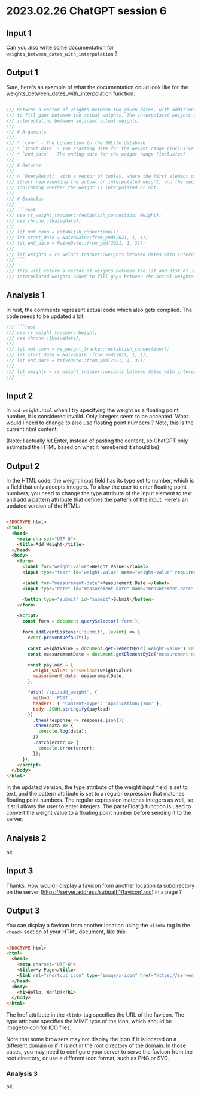 # 2023.02.26 ChatGPT session 6

## Input 1

Can you also write some documentation for `weights_between_dates_with_interpolation` ?

## Output 1

Sure, here's an example of what the documentation could look like for the weights_between_dates_with_interpolation function:

```rust

/// Returns a vector of weights between two given dates, with additional interpolated weights added
/// to fill gaps between the actual weights. The interpolated weights are calculated by linearly
/// interpolating between adjacent actual weights.
///
/// # Arguments
///
/// * `conn` - The connection to the SQLite database
/// * `start_date` - The starting date for the weight range (inclusive)
/// * `end_date` - The ending date for the weight range (inclusive)
///
/// # Returns
///
/// A `QueryResult` with a vector of tuples, where the first element of the tuple is a `Weight`
/// struct representing the actual or interpolated weight, and the second element is a boolean
/// indicating whether the weight is interpolated or not.
///
/// # Examples
///
/// ```rust
/// use rs_weight_tracker::{establish_connection, Weight};
/// use chrono::{NaiveDate};
///
/// let mut conn = establish_connection();
/// let start_date = NaiveDate::from_ymd(2021, 1, 1);
/// let end_date = NaiveDate::from_ymd(2021, 1, 31);
///
/// let weights = rs_weight_tracker::weights_between_dates_with_interpolation(&mut conn, start_date, end_date);
/// ```
///
/// This will return a vector of weights between the 1st and 31st of January 2021, with additional
/// interpolated weights added to fill gaps between the actual weights.
```

## Analysis 1

In rust, the comments represent actual code which also gets compiled. The code needs to be updated a bit.

```rust
/// ```rust
/// use rs_weight_tracker::Weight;
/// use chrono::{NaiveDate};
///
/// let mut conn = rs_weight_tracker::establish_connection();
/// let start_date = NaiveDate::from_ymd(2021, 1, 1);
/// let end_date = NaiveDate::from_ymd(2021, 1, 31);
///
/// let weights = rs_weight_tracker::weights_between_dates_with_interpolation(&mut conn, start_date, end_date);
/// ```
```

## Input 2

In `add-weight.html` when I try specifying the weight as a floating point number, it is considered invalid. Only integers seem to be accepted. What would I need to change to also use floating point numbers ?
Note, this is the current html content:

(Note: I actually hit Enter, instead of pasting the content, so ChatGPT only estimated the HTML based on what it remebered it should be)

## Output 2

In the HTML code, the weight input field has its type set to number, which is a field that only accepts integers. To allow the user to enter floating point numbers, you need to change the type attribute of the input element to text and add a pattern attribute that defines the pattern of the input. Here's an updated version of the HTML:

```html

<!DOCTYPE html>
<html>
  <head>
    <meta charset="UTF-8">
    <title>Add Weight</title>
  </head>
  <body>
    <form>
      <label for="weight-value">Weight Value:</label>
      <input type="text" id="weight-value" name="weight-value" required pattern="^[0-9]+(\.[0-9]+)?$"><br>

      <label for="measurement-date">Measurement Date:</label>
      <input type="date" id="measurement-date" name="measurement-date" required><br>

      <button type="submit" id="submit">Submit</button>
    </form>

    <script>
      const form = document.querySelector('form');

      form.addEventListener('submit', (event) => {
        event.preventDefault();

        const weightValue = document.getElementById('weight-value').value;
        const measurementDate = document.getElementById('measurement-date').value;

        const payload = {
          weight_value: parseFloat(weightValue),
          measurement_date: measurementDate,
        };

        fetch('/api/add_weight', {
          method: 'POST',
          headers: { 'Content-Type': 'application/json' },
          body: JSON.stringify(payload)
        })
          .then(response => response.json())
          .then(data => {
            console.log(data);
          })
          .catch(error => {
            console.error(error);
          });
      });
    </script>
  </body>
</html>
```

In the updated version, the type attribute of the weight input field is set to text, and the pattern attribute is set to a regular expression that matches floating point numbers. The regular expression matches integers as well, so it still allows the user to enter integers. The parseFloat() function is used to convert the weight value to a floating point number before sending it to the server.

## Analysis 2

ok

## Input 3

Thanks. How would I display a favicon from another location (a subdirectory on the server (<https://server.address/subpath1/favicon1.ico>) in a page ?

## Output 3

You can display a favicon from another location using the `<link>` tag in the `<head>` section of your HTML document, like this:

```html

<!DOCTYPE html>
<html>
  <head>
    <meta charset="UTF-8">
    <title>My Page</title>
    <link rel="shortcut icon" type="image/x-icon" href="https://server.address/subpath1/favicon1.ico" />
  </head>
  <body>
    <h1>Hello, World!</h1>
  </body>
</html>
```

The href attribute in the `<link>` tag specifies the URL of the favicon. The type attribute specifies the MIME type of the icon, which should be image/x-icon for ICO files.

Note that some browsers may not display the icon if it is located on a different domain or if it is not in the root directory of the domain. In those cases, you may need to configure your server to serve the favicon from the root directory, or use a different icon format, such as PNG or SVG.

### Analysis 3

ok
